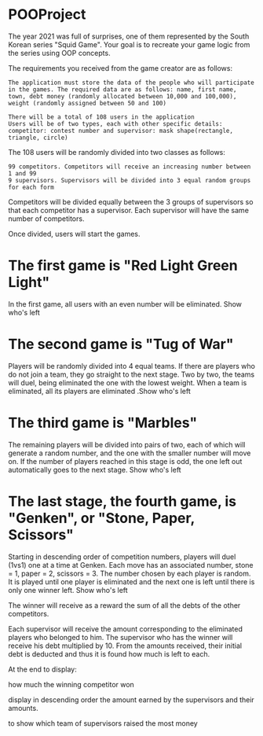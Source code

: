 # POOProject
The year 2021 was full of surprises, one of them represented by the South Korean series "Squid Game". Your goal is to recreate your game logic from the series using OOP concepts.

The requirements you received from the game creator are as follows:

    The application must store the data of the people who will participate in the games. The required data are as follows: name, first name, town, debt money (randomly allocated between 10,000 and 100,000), weight (randomly assigned between 50 and 100)

    There will be a total of 108 users in the application
    Users will be of two types, each with other specific details: competitor: contest number and supervisor: mask shape(rectangle, triangle, circle)
The 108 users will be randomly divided into two classes as follows:

    99 competitors. Competitors will receive an increasing number between 1 and 99
    9 supervisors. Supervisors will be divided into 3 equal random groups for each form

Competitors will be divided equally between the 3 groups of supervisors so that each competitor has a supervisor. Each supervisor will have the same number of competitors.

Once divided, users will start the games.

# The first game is "Red Light Green Light"

In the first game, all users with an even number will be eliminated. Show who's left

# The second game is "Tug of War"

Players will be randomly divided into 4 equal teams. If there are players who do not join a team, they go straight to the next stage. Two by two, the teams will duel, being eliminated the one with the lowest weight. When a team is eliminated, all its players are eliminated .Show who's left
    
# The third game is "Marbles"

The remaining players will be divided into pairs of two, each of which will generate a random number, and the one with the smaller number will move on. If the number of players reached in this stage is odd, the one left out automatically goes to the next stage. Show who's left

# The last stage, the fourth game, is "Genken", or "Stone, Paper, Scissors"

Starting in descending order of competition numbers, players will duel (1vs1) one at a time at Genken. Each move has an associated number, stone = 1, paper = 2, scissors = 3. The number chosen by each player is random. It is played until one player is eliminated and the next one is left until there is only one winner left. Show who's left

The winner will receive as a reward the sum of all the debts of the other competitors.

Each supervisor will receive the amount corresponding to the eliminated players who belonged to him. The supervisor who has the winner will receive his debt multiplied by 10. From the amounts received, their initial debt is deducted and thus it is found how much is left to each.

At the end to display:

how much the winning competitor won

display in descending order the amount earned by the supervisors and their amounts.

to show which team of supervisors raised the most money
